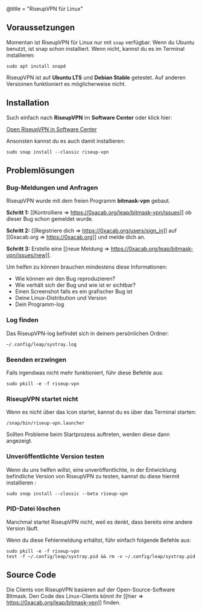 @title = "RiseupVPN für Linux"

## Voraussetzungen

Momentan ist RiseupVPN für Linux nur mit `snap` verfügbar. Wenn du Ubuntu benutzt, ist snap schon installiert. Wenn nicht, kannst du es im Terminal installieren:

```
sudo apt install snapd
```

RiseupVPN ist auf **Ubuntu LTS** und **Debian Stable** getestet. Auf anderen Versioinen funktioniert es möglicherweise nicht.

## Installation

Such einfach nach **RiseupVPN** im **Software Center** oder klick hier:

<a class="btn btn-default btn-lg" href="snap://riseup-vpn">
  <i class="fa fa-reply-all"></i>
  Open RiseupVPN in Software Center
</a>

Ansonsten kannst du es auch damit installieren:

```
sudo snap install --classic riseup-vpn
```

## Problemlösungen

### Bug-Meldungen und Anfragen

RiseupVPN wurde mit dem freien Programm <b>bitmask-vpn</b> gebaut.

**Schritt 1:** [[Kontrolliere => https://0xacab.org/leap/bitmask-vpn/issues]] ob dieser Bug schon gemeldet wurde.

**Schritt 2:** [[Registriere dich => https://0xacab.org/users/sign_in]] auf [[0xacab.org => https://0xacab.org]] und melde dich an.

**Schritt 3:** Erstelle eine [[neue Meldung => https://0xacab.org/leap/bitmask-vpn/issues/new]].

Um helfen zu können brauchen mindestens diese Informationen:

* Wie können wir den Bug reproduzieren?
* Wie verhält sich der Bug und wie ist er sichtbar?
* Einen Screenshot falls es ein grafischer Bug ist
* Deine Linux-Distribution und Version
* Dein Programm-log

### Log finden

Das RiseupVPN-log befindet sich in deinem persönlichen Ordner:

```
~/.config/leap/systray.log
```

### Beenden erzwingen

Falls irgendwas nicht mehr funktioniert, führ diese Befehle aus:

```
sudo pkill -e -f riseup-vpn
```

### RiseupVPN startet nicht

Wenn es nicht über das Icon startet, kannst du es über das Terminal starten:

```
/snap/bin/riseup-vpn.launcher
```

Sollten Probleme beim Startprozess auftreten, werden diese dann angezeigt.

### Unveröffentlichte Version testen

Wenn du uns helfen willst, eine unveröffentlichte, in der Entwicklung befindliche Version von RiseupVPN zu testen, kannst du diese hiermit installieren :

```
sudo snap install --classic --beta riseup-vpn
```

### PID-Datei löschen

Manchmal startet RiseupVPN nicht, weil es denkt, dass bereits eine andere Version läuft.

Wenn du diese Fehlermeldung erhältst, führ einfach folgende Befehle aus:

```
sudo pkill -e -f riseup-vpn
test -f ~/.config/leap/systray.pid && rm -v ~/.config/leap/systray.pid
```

## Source Code
Die Clients von RiseupVPN basieren auf der Open-Source-Software Bitmask. Den Code des Linux-Clients könnt ihr [[hier => https://0xacab.org/leap/bitmask-vpn]] finden.

